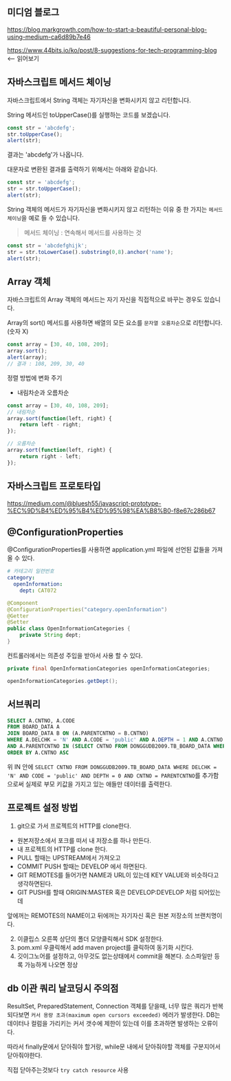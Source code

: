 ## 미디엄 블로그

https://blog.markgrowth.com/how-to-start-a-beautiful-personal-blog-using-medium-ca6d89b7e46

https://www.44bits.io/ko/post/8-suggestions-for-tech-programming-blog <-- 읽어보기 

## 자바스크립트 메서드 체이닝

자바스크립트에서 String 객체는 자기자신을 변화시키지 않고 리턴합니다.

String 메서드인 toUpperCase()를 실행하는 코드를 보겠습니다.

```javascript
const str = 'abcdefg';
str.toUpperCase();
alert(str);
``` 

결과는 'abcdefg'가 나옵니다.

대문자로 변환된 결과를 출력하기 위해서는 아래와 같습니다.

```javascript
const str = 'abcdefg';
str = str.toUpperCase();
alert(str);
``` 

String 객체의 메서드가 자기자신을 변화시키지 않고 리턴하는 이유 중 한 가지는 `메서드 체이닝`을 예로 들 수 있습니다.

> 메서드 체이닝 : 연속해서 메서드를 사용하는 것

```javascript
const str = 'abcdefghijk';
str = str.toLowerCase().substring(0,8).anchor('name');
alert(str);
```

## Array 객체

자바스크립트의 Array 객체의 메서드는 자기 자신을 직접적으로 바꾸는 경우도 있습니다.

Array의 sort() 메서드를 사용하면 배열의 모든 요소를 `문자열 오름차순`으로 리턴합니다. (숫자 X)

```javascript
const array = [30, 40, 108, 209];
array.sort();
alert(array);
// 결과 : 108, 209, 30, 40
```

정렬 방법에 변화 주기

- 내림차순과 오름차순

```javascript
const array = [30, 40, 108, 209];
// 내림차순
array.sort(function(left, right) {
    return left - right;
});

// 오름차순
array.sort(function(left, right) {
    return right - left;
});
```

## 자바스크립트 프로토타입

https://medium.com/@bluesh55/javascript-prototype-%EC%9D%B4%ED%95%B4%ED%95%98%EA%B8%B0-f8e67c286b67

## @ConfigurationProperties

@ConfigurationProperties를 사용하면 application.yml 파일에 선언된 값들을 가져올 수 있다.

```yml
# 카테고리 일련번호
category:
  openInformation:
    dept: CAT072
```

```java
@Component
@ConfigurationProperties("category.openInformation")
@Getter
@Setter
public class OpenInformationCategories {
    private String dept;
}
```

컨트롤러에서는 의존성 주입을 받아서 사용 할 수 있다.

```java
private final OpenInformationCategories openInformationCategories;

openInformationCategories.getDept();
```

## 서브쿼리

```sql
SELECT A.CNTNO, A.CODE 
FROM BOARD_DATA A
JOIN BOARD_DATA B ON (A.PARENTCNTNO = B.CNTNO)
WHERE A.DELCHK = 'N' AND A.CODE = 'public' AND A.DEPTH = 1 AND A.CNTNO != A.PARENTCNTNO
AND A.PARENTCNTNO IN (SELECT CNTNO FROM DONGGUDB2009.TB_BOARD_DATA WHERE DELCHK = 'N' AND CODE = 'public' AND DEPTH = 0 AND CNTNO = PARENTCNTNO)
ORDER BY A.CNTNO ASC
```

위 IN 안에 `SELECT CNTNO FROM DONGGUDB2009.TB_BOARD_DATA WHERE DELCHK = 'N' AND CODE = 'public' AND DEPTH = 0 AND CNTNO = PARENTCNTNO`를 추가함으로써 실제로 부모 키값을 가지고 있는 애들만 데이터를 출력한다.

## 프로젝트 설정 방법

1. git으로 가서 프로젝트의 HTTP를 clone한다.
- 원본저장소에서 포크를 떠서 내 저장소를 하나 만든다.
- 내 프로젝트의 HTTP를 clone 한다.
- PULL 할때는 UPSTREAM에서 가져오고
- COMMIT PUSH 할때는 DEVELOP 에서 하면된다.
- GIT REMOTES를 들어가면 NAME과 URL이 있는데 KEY VALUE와 비슷하다고 생각하면된다.
- GIT PUSH를 할때 ORIGIN:MASTER 혹은 DEVELOP:DEVELOP 처럼 되어있는데 

앞에꺼는 REMOTES의 NAME이고 뒤에꺼는 자기자신 혹은 원본 저장소의 브랜치명이다.

2. 이클립스 오른쪽 상단의 폴더 모양클릭해서 SDK 설정한다.
3. pom.xml 우클릭해서 add maven project를 클릭하여 동기화 시킨다.
4. 깃이그노어를 설정하고, 아무것도 없는상태에서 commit을 해본다.  소스파일만 등록 가능하게 나오면 정상

## db 이관 쿼리 날코딩시 주의점

ResultSet, PreparedStatement, Connection 객체를 닫을때, 너무 많은 쿼리가 반복되다보면 `커서 용량 초과(maximum open cursors exceeded)` 에러가 발생한다. DB는 데이터나 컬럼을 가리키는 커서 갯수에 제한이 있는데 이를 초과하면 발생하는 오류이다. 

따라서 finally문에서 닫아줘야 할거랑, while문 내에서 닫아줘야할 객체를 구분지어서 닫아줘야한다.

직접 닫아주는것보다 `try catch resource` 사용